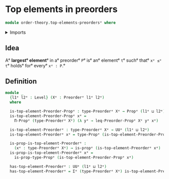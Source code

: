 # Top elements in preorders

```agda
module order-theory.top-elements-preordersᵉ where
```

<details><summary>Imports</summary>

```agda
open import foundation.dependent-pair-typesᵉ
open import foundation.propositionsᵉ
open import foundation.universe-levelsᵉ

open import order-theory.preordersᵉ
```

</details>

## Idea

Aᵉ **largestᵉ element**ᵉ in aᵉ preorderᵉ `P`ᵉ isᵉ anᵉ elementᵉ `t`ᵉ suchᵉ thatᵉ `xᵉ ≤ᵉ t`ᵉ
holdsᵉ forᵉ everyᵉ `xᵉ : P`.ᵉ

## Definition

```agda
module _
  {l1ᵉ l2ᵉ : Level} (Xᵉ : Preorderᵉ l1ᵉ l2ᵉ)
  where

  is-top-element-Preorder-Propᵉ : type-Preorderᵉ Xᵉ → Propᵉ (l1ᵉ ⊔ l2ᵉ)
  is-top-element-Preorder-Propᵉ xᵉ =
    Π-Propᵉ (type-Preorderᵉ Xᵉ) (λ yᵉ → leq-Preorder-Propᵉ Xᵉ yᵉ xᵉ)

  is-top-element-Preorderᵉ : type-Preorderᵉ Xᵉ → UUᵉ (l1ᵉ ⊔ l2ᵉ)
  is-top-element-Preorderᵉ xᵉ = type-Propᵉ (is-top-element-Preorder-Propᵉ xᵉ)

  is-prop-is-top-element-Preorderᵉ :
    (xᵉ : type-Preorderᵉ Xᵉ) → is-propᵉ (is-top-element-Preorderᵉ xᵉ)
  is-prop-is-top-element-Preorderᵉ xᵉ =
    is-prop-type-Propᵉ (is-top-element-Preorder-Propᵉ xᵉ)

  has-top-element-Preorderᵉ : UUᵉ (l1ᵉ ⊔ l2ᵉ)
  has-top-element-Preorderᵉ = Σᵉ (type-Preorderᵉ Xᵉ) is-top-element-Preorderᵉ
```